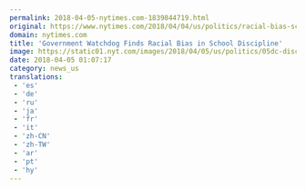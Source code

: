 ```yaml
---
permalink: 2018-04-05-nytimes.com-1839844719.html
original: https://www.nytimes.com/2018/04/04/us/politics/racial-bias-school-discipline-policies.html?partner=rss&amp;emc=rss
domain: nytimes.com
title: 'Government Watchdog Finds Racial Bias in School Discipline'
image: https://static01.nyt.com/images/2018/04/05/us/politics/05dc-discipline1/05dc-discipline1-mediumThreeByTwo440.jpg
date: 2018-04-05 01:07:17
category: news_us
translations: 
 - 'es'
 - 'de'
 - 'ru'
 - 'ja'
 - 'fr'
 - 'it'
 - 'zh-CN'
 - 'zh-TW'
 - 'ar'
 - 'pt'
 - 'hy'
---
```


